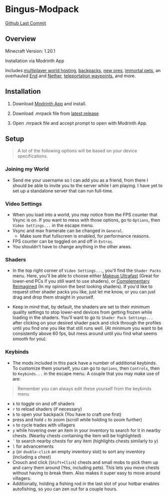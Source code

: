 # Bingus-Modpack
[Github Last Commit](https://img.shields.io/github/last-commit/da-crab/Bingus-Modpack)

## Overview
Minecraft Version: 1.20.1

Installation via Modrinth App

Includes [multiplayer world hosting](https://modrinth.com/mod/world-host), [backpacks](https://modrinth.com/mod/travelersbackpack), [new ores](https://modrinth.com/mod/mythicmetals), [immortal pets](https://modrinth.com/mod/cozys-improved-cats), an overhauled [End](https://modrinth.com/mod/betterend) and [Nether](https://modrinth.com/mod/betternether), [teleportation waypoints](https://modrinth.com/mod/waystones), and more.

## Installation
1. Download [Modrinth App](https://modrinth.com/app) and install.

2. Download .mrpack file from [latest release](https://github.com/da-crab/Bingus-Modpack/releases)

3. Open .mrpack file and accept prompt to open with Modrinth App.

## Setup
> A lot of the following options will be based on your device specifications.

### Joining my World
- Send me your username so I can add you as a friend, from there I should be able to invite you to the server while I am playing. I have yet to set up a standalone server that can run full-time.

### Video Settings
- When you load into a world, you may notice from the FPS counter that Vsync is on. If you want to mess with those options, go to `Options`, then `Video Settings...` in the escape menu.
- Vsync and max framerate can be changed in `General`.
    - Make sure that fullscreen is enabled, for performance reasons.
- FPS counter can be toggled on and off in `Extras`. 
- You shouldn't have to change anything in the other areas.

### Shaders
- In the top right corner of `Video Settings...`, you'll find the `Shader Packs` menu. Here, you'll be able to choose either [Makeup Ultrafast](https://modrinth.com/shader/makeup-ultra-fast-shaders) (Great for lower-end PCs if you still want to use shaders), or [Complementary Reimagined](https://modrinth.com/shader/complementary-reimagined) (In my opinion the best looking shaders). If you'd like to request other shader packs you like, just let me know, or you can just drag and drop them straight in yourself.

- Keep in mind that, by default, the shaders are set to their minimum quality settings to stop lower-end devices from getting frozen while loading in the shaders. You'll want to go to `Shader Pack Settings...` after clicking on your desired shader pack and click through the profiles until you find one you like that still runs well. (At minimum you want to be consistently above 60 fps, but mess around until you find what seems smooth for you).

### Keybinds 
- The mods included in this pack have a number of additional keybinds. To customize them yourself, you can go to `Options`, then `Controls`, then to `Keybinds...` in the escape menu. A couple that you may make use of are:
> Remember you can always edit these yourself from the keybinds menu

- `k` to toggle on and off shaders
- `r` to reload shaders (if necessary)
- `b` to open your backpack (You have to craft one first)
- press and hold `c` to zoom (scroll while holding to zoom further)
- `n` to cycle trades with villagers
- `y` while hovering over an item in your inventory to search for it in nearby chests. (Nearby chests containing the item will be highlighted)
- `` ` `` to search nearby chests for any item (highlights chests similarly to y)
- `l` for advancements
- `p` (or `double-click` an empty inventory slot) to sort any inventory (including a chest)
- Crouch and click (`Shift+Click`) chests and small mobs to pick them up and carry them around (Yes, including pets). This lets you move chests without having to break them. Also makes it super easy to move around villagers.
- Additionally, holding a fishing rod in the last slot of your hotbar enables autofishing, so you can zen out for a couple hours.